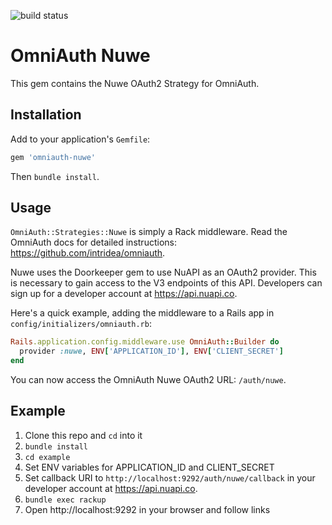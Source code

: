 
![build status](https://codeship.com/projects/90ad4cf0-c028-0132-c8c4-12477713df02/status?branch=master)

# OmniAuth Nuwe

This gem contains the Nuwe OAuth2 Strategy for OmniAuth.

## Installation

Add to your application's `Gemfile`:

```ruby
gem 'omniauth-nuwe'
```

Then `bundle install`.

## Usage

`OmniAuth::Strategies::Nuwe` is simply a Rack middleware. Read the OmniAuth docs for detailed instructions: https://github.com/intridea/omniauth.

Nuwe uses the Doorkeeper gem to use NuAPI as an OAuth2 provider. This is necessary to gain access to the V3 endpoints of this API.  Developers can sign up for a developer account at https://api.nuapi.co.

Here's a quick example, adding the middleware to a Rails app in `config/initializers/omniauth.rb`:

```ruby
Rails.application.config.middleware.use OmniAuth::Builder do
  provider :nuwe, ENV['APPLICATION_ID'], ENV['CLIENT_SECRET']
end
```

You can now access the OmniAuth Nuwe OAuth2 URL: `/auth/nuwe`.

## Example

1. Clone this repo and `cd` into it
2. `bundle install`
3. `cd example`
4. Set ENV variables for APPLICATION_ID and CLIENT_SECRET
5. Set callback URI to `http://localhost:9292/auth/nuwe/callback` in your developer account at https://api.nuapi.co.
6. `bundle exec rackup`
7. Open http://localhost:9292 in your browser and follow links
